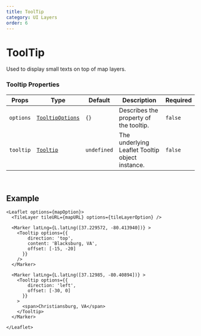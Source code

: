 ```yaml
---
title: ToolTip
category: UI Layers
order: 6
---
```

<script>
  import TooltipUsage from '/src/common/sample/tooltip/TooltipUsage.svelte';
</script>


# ToolTip

Used to display small texts on top of map layers.

### Tooltip Properties

<div class='doc-table-container'>

| Props | Type | Default | Description | Required |
| --- | --- | --- | --- | --| 
| `options` | [`TooltipOptions`](https://leafletjs.com/reference.html#tooltip) | `{}` | Describes the property of the tooltip. | `false` |
| `tooltip` | [`Tooltip`](https://leafletjs.com/reference.html#tooltip) | `undefined` | The underlying Leaflet Tooltip object instance. | `false` |

</div>

<br>

## Example

<div class='example'>

  <TooltipUsage/>

  ```svelte
  <Leaflet options={mapOption}>
    <TileLayer tileURL={mapURL} options={tileLayerOption} />

    <Marker latLng={L.latLng([37.229572, -80.413940])} >
      <Tooltip options={{
          direction: 'top',
          content: 'Blacksburg, VA',
          offset: [-15, -20]
        }}
      />
    </Marker>
      
    <Marker latLng={L.latLng([37.12985, -80.40894])} >
      <Tooltip options={{
          direction: 'left',
          offset: [-30, 0]
        }}
      >
        <span>Christiansburg, VA</span>
      </Tooltip>
    </Marker>

  </Leaflet>
  ```

</div>